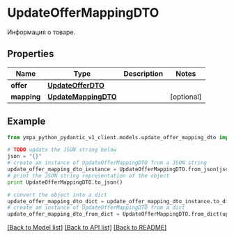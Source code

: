 # UpdateOfferMappingDTO

Информация о товаре.

## Properties
Name | Type | Description | Notes
------------ | ------------- | ------------- | -------------
**offer** | [**UpdateOfferDTO**](UpdateOfferDTO.md) |  | 
**mapping** | [**UpdateMappingDTO**](UpdateMappingDTO.md) |  | [optional] 

## Example

```python
from ympa_python_pydantic_v1_client.models.update_offer_mapping_dto import UpdateOfferMappingDTO

# TODO update the JSON string below
json = "{}"
# create an instance of UpdateOfferMappingDTO from a JSON string
update_offer_mapping_dto_instance = UpdateOfferMappingDTO.from_json(json)
# print the JSON string representation of the object
print UpdateOfferMappingDTO.to_json()

# convert the object into a dict
update_offer_mapping_dto_dict = update_offer_mapping_dto_instance.to_dict()
# create an instance of UpdateOfferMappingDTO from a dict
update_offer_mapping_dto_from_dict = UpdateOfferMappingDTO.from_dict(update_offer_mapping_dto_dict)
```
[[Back to Model list]](../README.md#documentation-for-models) [[Back to API list]](../README.md#documentation-for-api-endpoints) [[Back to README]](../README.md)


